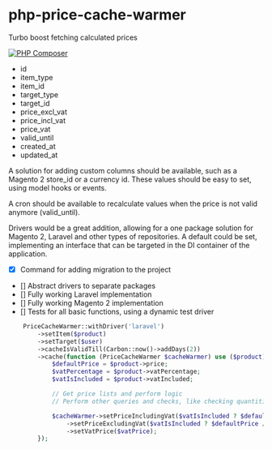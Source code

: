# php-price-cache-warmer

Turbo boost fetching calculated prices

[![PHP Composer](https://github.com/CrixuAMG/php-price-cache-warmer/actions/workflows/php.yml/badge.svg)](https://github.com/CrixuAMG/php-price-cache-warmer/actions/workflows/php.yml)

- id
- item_type
- item_id
- target_type
- target_id
- price_excl_vat
- price_incl_vat
- price_vat
- valid_until
- created_at
- updated_at

A solution for adding custom columns should be available, such as a Magento 2 store_id or a currency id. These values
should be easy to set, using model hooks or events.

A cron should be available to recalculate values when the price is not valid anymore (valid_until).

Drivers would be a great addition, allowing for a one package solution for Magento 2, Laravel and other types of
repositories. A default could be set, implementing an interface that can be targeted in the DI container of the
application.

- [x] Command for adding migration to the project
- [] Abstract drivers to separate packages
- [] Fully working Laravel implementation
- [] Fully working Magento 2 implementation
- [] Tests for all basic functions, using a dynamic test driver

```php
    PriceCacheWarmer::withDriver('laravel')
        ->setItem($product)
        ->setTarget($user)
        ->cacheIsValidTill(Carbon::now()->addDays(2))
        ->cache(function (PriceCacheWarmer $cacheWarmer) use ($product) {
            $defaultPrice = $product->price;
            $vatPercentage = $product->vatPercentage;
            $vatIsIncluded = $product->vatIncluded;

            // Get price lists and perform logic
            // Perform other queries and checks, like checking quantities

            $cacheWarmer->setPriceIncludingVat($vatIsIncluded ? $defaultPrice : $defaultPrice * $vatPercentage)
                ->setPriceExcludingVat($vatIsIncluded ? $defaultPrice / $vatPercentage : $defaultPrice)
                ->setVatPrice($vatPrice);
        });
```
